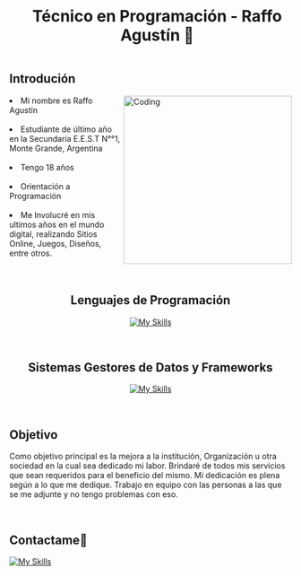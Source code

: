 <!--h1 without bottom border-->
<div id="user-content-toc">
  <ul align="center">
    <summary><h1 style="display: inline-block"> Técnico en Programación - Raffo Agustín 👋</h1></summary>
  </ul>
</div>


## Introdución

<img align="right" alt="Coding" width="300" src="https://i.pinimg.com/originals/81/17/8b/81178b47a8598f0c81c4799f2cdd4057.gif">

<li>Mi nombre es Raffo Agustín</li><br>
<li>Estudiante de último año en la Secundaria E.E.S.T N°°1, Monte Grande, Argentina</li><br>
<li>Tengo 18 años</li><br>
<li>Orientación a Programación</li><br>
<li>Me Involucré en mis ultimos años en el mundo digital, realizando Sitios Online, Juegos, Diseños, entre otros.</li><br>

<br>

<h2 align="center">Lenguajes de Programación</h2>
<div align="center">
  
  [![My Skills](https://skillicons.dev/icons?i=js,html,css,php,python,java,ruby)](https://skillicons.dev)
</div>

<br>

<h2 align="center">Sistemas Gestores de Datos y Frameworks</h2>

<div align="center">
  
[![My Skills](https://skillicons.dev/icons?i=mysql,spring,bootstrap,firebase,django,jquery)](https://skillicons.dev)
</div>

<br>

## Objetivo

Como objetivo principal es la mejora a la institución, Organización u otra sociedad en la cual sea dedicado mi labor. Brindaré de todos mis servicios que sean requeridos para el beneficio del mismo. Mi dedicación es plena según a lo que me dedique. Trabajo en equipo con las personas a las que se me adjunte y no tengo problemas con eso.

<br>

## Contactame🤝

[![My Skills](https://skillicons.dev/icons?i=instagram,twitter,linkedin)](https://skillicons.dev)


